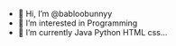 - 👋 Hi, I’m @babloobunnyy
- 👀 I’m interested in Programming
- 🌱 I’m currently Java Python HTML css...


<!---
babloobunnyy/babloobunnyy is a ✨ special ✨ repository because its `README.md` (this file) appears on your GitHub profile.
You can click the Preview link to take a look at your changes.
--->
